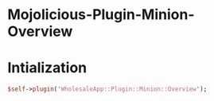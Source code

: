 # Mojolicious-Plugin-Minion-Overview

# Intialization

```perl
$self->plugin('WholesaleApp::Plugin::Minion::Overview');
```
